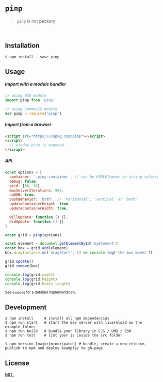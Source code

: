 # `pinp`
> `pinp` is not packery


<br>

## Installation

```console
$ npm install --save pinp
```

## Usage

##### Import with a module bundler
```js
// using ES6 module
import pinp from 'pinp'

// using CommonJS module
var pinp = require('pinp')
```

##### Import from a browser

```html
<script src="https://unpkg.com/pinp"></script>
<script>
  // window.pinp is exposed
</script>
```

##### API

```js
const options = {
  container: '.pinp-container', // can be HTMLElement or string selector
  debug: false,
  grid: [50, 50],
  maxSolverIterations: 999, 
  noOOB: true,
  pushBehavior: 'both', // 'horizontal', 'vertical' or 'both'
  updateContainerHeight: true,
  updateContainerWidth: true,

  willUpdate: function () {}, 
  didUpdate: function () {}
}

const grid = pinp(options)

const element = document.getElementById('myElement')
const box = grid.add(element)
box.dragInstance.on('dragStart', () => console.log('the box moves'))

grid.update()
grid.remove(box)

console.log(grid.width)
console.log(grid.height)
console.log(grid.boxes.length)
```
<sup>See [`example`](example/) for a detailed implementation.</sup>

## Development
```console
$ npm install     # install all npm dependencies
$ npm run start   # start the dev server with livereload on the example folder
$ npm run build   # bundle your library in CJS / UMD / ESM
$ npm run test    # lint your js inside the src folder

$ npm version [major|minor|patch] # bundle, create a new release, publish to npm and deploy example/ to gh-page
``` 

## License
[MIT.](https://tldrlegal.com/license/mit-license)
